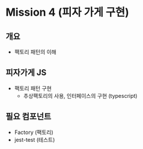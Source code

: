 # Mission 4 (피자 가게 구현)

## 개요

- 팩토리 패턴의 이해

## 피자가게 JS

- 팩토리 패턴 구현
  - 추상팩토리의 사용, 인터페이스의 구현 (typescript)

## 필요 컴포넌트

- Factory (팩토리)
- jest-test (테스트)
